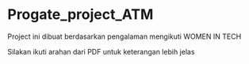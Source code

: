 # Progate_project_ATM
Project ini dibuat berdasarkan pengalaman mengikuti WOMEN IN TECH

Silakan ikuti arahan dari PDF untuk keterangan lebih jelas

